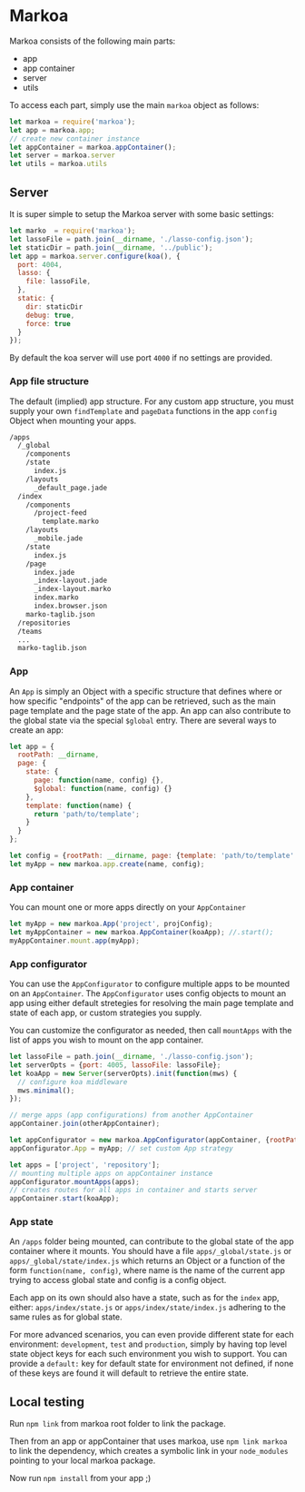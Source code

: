Markoa
======

Markoa consists of the following main parts:

-	app
-	app container
-	server
-	utils

To access each part, simply use the main `markoa` object as follows:

```js
let markoa = require('markoa');
let app = markoa.app;
// create new container instance
let appContainer = markoa.appContainer();
let server = markoa.server
let utils = markoa.utils
```

Server
------

It is super simple to setup the Markoa server with some basic settings:

```js
let marko  = require('markoa');
let lassoFile = path.join(__dirname, './lasso-config.json');
let staticDir = path.join(__dirname, '../public');
let app = markoa.server.configure(koa(), {
  port: 4004,
  lasso: {
    file: lassoFile,
  },
  static: {
    dir: staticDir
    debug: true,
    force: true
  }
});
```

By default the koa server will use port `4000` if no settings are provided.

### App file structure

The default (implied) app structure. For any custom app structure, you must supply your own `findTemplate` and `pageData` functions in the app `config` Object when mounting your apps.

```sh
/apps
  /_global
    /components
    /state
      index.js
    /layouts
      _default_page.jade
  /index
    /components
      /project-feed
        template.marko
    /layouts
      _mobile.jade
    /state
      index.js
    /page
      index.jade
      _index-layout.jade
      _index-layout.marko
      index.marko
      index.browser.json
    marko-taglib.json
  /repositories
  /teams
  ...
  marko-taglib.json  
```

### App

An `App` is simply an Object with a specific structure that defines where or how specific "endpoints" of the app can be retrieved, such as the main page template and the page state of the app. An app can also contribute to the global state via the special `$global` entry. There are several ways to create an app:

```js
let app = {
  rootPath: __dirname,
  page: {
    state: {
      page: function(name, config) {},
      $global: function(name, config) {}
    },
    template: function(name) {
      return 'path/to/template';
    }
  }
};

let config = {rootPath: __dirname, page: {template: 'path/to/template' }}
let myApp = new markoa.app.create(name, config);
```

### App container

You can mount one or more apps directly on your `AppContainer`

```js
let myApp = new markoa.App('project', projConfig);
let myAppContainer = new markoa.AppContainer(koaApp); //.start();
myAppContainer.mount.app(myApp);
```

### App configurator

You can use the `AppConfigurator` to configure multiple apps to be mounted on an `AppContainer`. The `AppConfigurator` uses config objects to mount an app using either default stretegies for resolving the main page template and state of each app, or custom strategies you supply.

You can customize the configurator as needed, then call `mountApps` with the list of apps you wish to mount on the app container.

```js
let lassoFile = path.join(__dirname, './lasso-config.json');
let serverOpts = {port: 4005, lassoFile: lassoFile};
let koaApp = new Server(serverOpts).init(function(mws) {
  // configure koa middleware
  mws.minimal();
});

// merge apps (app configurations) from another AppContainer
appContainer.join(otherAppContainer);

let appConfigurator = new markoa.AppConfigurator(appContainer, {rootPath: __dirname});
appConfigurator.App = myApp; // set custom App strategy

let apps = ['project', 'repository'];
// mounting multiple apps on appContainer instance
appConfigurator.mountApps(apps);
// creates routes for all apps in container and starts server
appContainer.start(koaApp);
```

### App state

An `/apps` folder being mounted, can contribute to the global state of the app container where it mounts. You should have a file `apps/_global/state.js` or `apps/_global/state/index.js` which returns an Object or a function of the form `function(name, config)`, where name is the name of the current app trying to access global state and config is a config object.

Each app on its own should also have a state, such as for the `index` app, either: `apps/index/state.js` or `apps/index/state/index.js` adhering to the same rules as for global state.

For more advanced scenarios, you can even provide different state for each environment: `development`, `test` and `production`, simply by having top level state object keys for each such environment you wish to support. You can provide a `default:` key for default state for environment not defined, if none of these keys are found it will default to retrieve the entire state.

Local testing
-------------

Run `npm link` from markoa root folder to link the package.

Then from an app or appContainer that uses markoa, use `npm link markoa` to link the dependency, which creates a symbolic link in your `node_modules` pointing to your local markoa package.

Now run `npm install` from your app ;)
